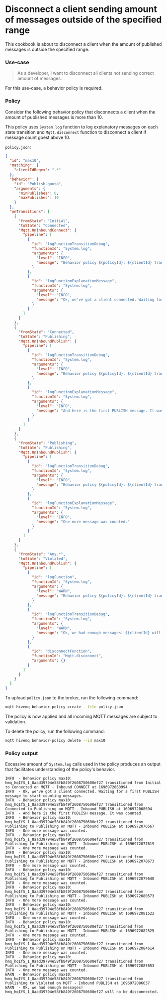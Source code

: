 # Disconnect a client sending amount of messages outside of the specified range
This cookbook is about to disconnect a client when the amount of published messages is outside the specified range.


### Use-case
> As a developer, I want to disconnect all clients not sending correct amount of messages.

For this use-case, a behavior policy is required.


### Policy

Consider the following behavior policy that disconnects a client when the amount of published messages is more than 10.

This policy uses `System.log` function to log explanatory messages on each state transition and `Mqtt.disconnect` function to disconnect a client if message count goest above 10.

`policy.json`:
```json
{
  "id": "max10",
  "matching": {
    "clientIdRegex": ".*"
  },
  "behavior": {
    "id": "Publish.quota",
    "arguments": {
      "minPublishes": 0,
      "maxPublishes": 10
    }
  },
  "onTransitions": [
    {
      "fromState": "Initial",
      "toState": "Connected",
      "Mqtt.OnInboundConnect": {
        "pipeline": [
          {
            "id": "logFunctionTransitionDebug",
            "functionId": "System.log",
            "arguments": {
              "level": "INFO",
              "message": "Behavior policy ${policyId}: ${clientId} transitioned from ${fromState} to ${toState} on ${triggerEvent} at ${timestamp}"
            }
          },
          {
            "id": "logFunctionExplanationMessage",
            "functionId": "System.log",
            "arguments": {
              "level": "INFO",
              "message": "Ok, we've got a client connected. Waiting for a first PUBLISH message to start counting messages."
            }
          }
        ]
      }
    },
    {
      "fromState": "Connected",
      "toState": "Publishing",
      "Mqtt.OnInboundPublish": {
        "pipeline": [
          {
            "id": "logFunctionTransitionDebug",
            "functionId": "System.log",
            "arguments": {
              "level": "INFO",
              "message": "Behavior policy ${policyId}: ${clientId} transitioned from ${fromState} to ${toState} on ${triggerEvent} at ${timestamp}"
            }
          },
          {
            "id": "logFunctionExplanationMessage",
            "functionId": "System.log",
            "arguments": {
              "level": "INFO",
              "message": "And here is the first PUBLISH message. It was counted."
            }
          }
        ]
      }
    },
    {
      "fromState": "Publishing",
      "toState": "Publishing",
      "Mqtt.OnInboundPublish": {
        "pipeline": [
          {
            "id": "logFunctionTransitionDebug",
            "functionId": "System.log",
            "arguments": {
              "level": "INFO",
              "message": "Behavior policy ${policyId}: ${clientId} transitioned from ${fromState} to ${toState} on ${triggerEvent} at ${timestamp}"
            }
          },
          {
            "id": "logFunctionExplanationMessage",
            "functionId": "System.log",
            "arguments": {
              "level": "INFO",
              "message": "One more message was counted."
            }
          }
        ]
      }
    },
    {
      "fromState": "Any.*",
      "toState": "Violated",
      "Mqtt.OnInboundPublish": {
        "pipeline": [
          {
            "id": "logFunction",
            "functionId": "System.log",
            "arguments": {
              "level": "WARN",
              "message": "Behavior policy ${policyId}: ${clientId} transitioned from ${fromState} to ${toState} on ${triggerEvent} at ${timestamp}"
            }
          },
          {
            "id": "logFunctionTransitionDebug",
            "functionId": "System.log",
            "arguments": {
              "level": "WARN",
              "message": "Ok, we had enough messages! ${clientId} will now be disconnected."
            }
          },
          {
            "id": "disconnectFunction",
            "functionId": "Mqtt.disconnect",
            "arguments": {}
          }
        ]
      }
    }
  ]
}
```

To upload `policy.json` to the broker, run the following command:

```bash
mqtt hivemq behavior-policy create --file policy.json
```

The policy is now applied and all incoming MQTT messages are subject to validation.

To delete the policy, run the following command:

```bash
mqtt hivemq behavior-policy delete --id max10
```


### Policy output

Excessive amount of `System.log` calls used in the policy produces an output that facilitates understanding of the policy's behavior.

```text
INFO  - Behavior policy max10: hmq_hqIfS_1_8aad39794e58fb849f2608750600ef27 transitioned from Initial to Connected on MQTT - Inbound CONNECT at 1696972060994
INFO  - Ok, we've got a client connected. Waiting for a first PUBLISH message to start counting messages.
INFO  - Behavior policy max10: hmq_hqIfS_1_8aad39794e58fb849f2608750600ef27 transitioned from Connected to Publishing on MQTT - Inbound PUBLISH at 1696972068694
INFO  - And here is the first PUBLISH message. It was counted.
INFO  - Behavior policy max10: hmq_hqIfS_1_8aad39794e58fb849f2608750600ef27 transitioned from Publishing to Publishing on MQTT - Inbound PUBLISH at 1696972076567
INFO  - One more message was counted.
INFO  - Behavior policy max10: hmq_hqIfS_1_8aad39794e58fb849f2608750600ef27 transitioned from Publishing to Publishing on MQTT - Inbound PUBLISH at 1696972077619
INFO  - One more message was counted.
INFO  - Behavior policy max10: hmq_hqIfS_1_8aad39794e58fb849f2608750600ef27 transitioned from Publishing to Publishing on MQTT - Inbound PUBLISH at 1696972078673
INFO  - One more message was counted.
INFO  - Behavior policy max10: hmq_hqIfS_1_8aad39794e58fb849f2608750600ef27 transitioned from Publishing to Publishing on MQTT - Inbound PUBLISH at 1696972079648
INFO  - One more message was counted.
INFO  - Behavior policy max10: hmq_hqIfS_1_8aad39794e58fb849f2608750600ef27 transitioned from Publishing to Publishing on MQTT - Inbound PUBLISH at 1696972080573
INFO  - One more message was counted.
INFO  - Behavior policy max10: hmq_hqIfS_1_8aad39794e58fb849f2608750600ef27 transitioned from Publishing to Publishing on MQTT - Inbound PUBLISH at 1696972081522
INFO  - One more message was counted.
INFO  - Behavior policy max10: hmq_hqIfS_1_8aad39794e58fb849f2608750600ef27 transitioned from Publishing to Publishing on MQTT - Inbound PUBLISH at 1696972082525
INFO  - One more message was counted.
INFO  - Behavior policy max10: hmq_hqIfS_1_8aad39794e58fb849f2608750600ef27 transitioned from Publishing to Publishing on MQTT - Inbound PUBLISH at 1696972084614
INFO  - One more message was counted.
INFO  - Behavior policy max10: hmq_hqIfS_1_8aad39794e58fb849f2608750600ef27 transitioned from Publishing to Publishing on MQTT - Inbound PUBLISH at 1696972085653
INFO  - One more message was counted.
WARN  - Behavior policy max10: hmq_hqIfS_1_8aad39794e58fb849f2608750600ef27 transitioned from Publishing to Violated on MQTT - Inbound PUBLISH at 1696972086637
WARN  - Ok, we had enough messages! hmq_hqIfS_1_8aad39794e58fb849f2608750600ef27 will no be disconnected.
```